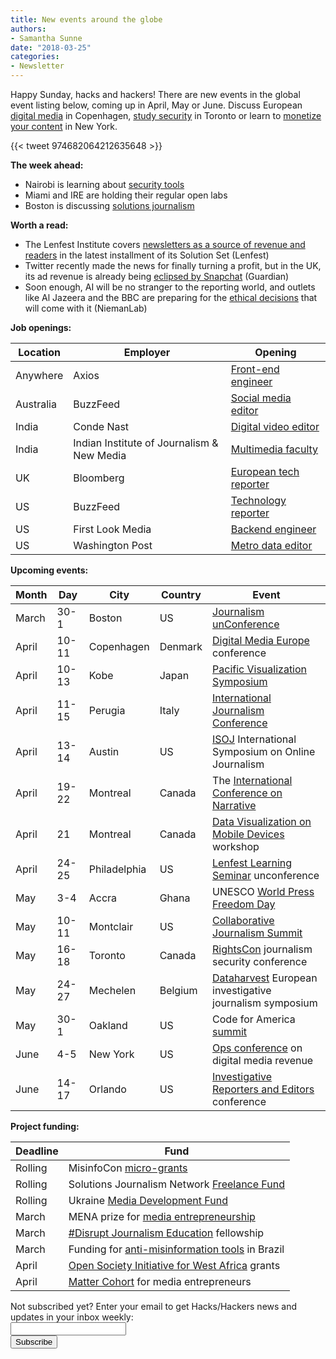 ```yaml
---
title: New events around the globe
authors:
- Samantha Sunne
date: "2018-03-25"
categories:
- Newsletter
---
```


Happy Sunday, hacks and hackers! There are new events in the global event listing below, coming up in April, May or June. Discuss European [digital media](http://datadrivenjournalism.net/events/digital_media_europe_2018_copenhagen_denmark) in Copenhagen, [study security](https://www.rightscon.org/) in Toronto or learn to [monetize your content](https://www.admonsters.com/events/2018-ops-conference/) in New York.

{{< tweet 974682064212635648 >}}

**The week ahead:**
* Nairobi is learning about [security tools](https://docs.google.com/forms/d/1YM2sXg18otgVDMJpBiZFjXs-mJkBP1NITyauLl5ZooA/viewform?edit_requested=true)
* Miami and IRE are holding their regular open labs
* Boston is discussing [solutions journalism](https://www.meetup.com/hackshackersboston/events/248805175/)

**Worth a read:**

* The Lenfest Institute covers [newsletters as a source of revenue and readers](https://www.lenfestinstitute.org/solution-set/2018/03/15/inside-seattle-times-newsletter-strategy/?utm_source=API+Need+to+Know+newsletter&utm_campaign=7df686ba30-EMAIL_CAMPAIGN_2018_03_19&utm_medium=email&utm_term=0_e3bf78af04-7df686ba30-38065925) in the latest installment of its Solution Set (Lenfest)
* Twitter recently made the news for finally turning a profit, but in the UK, its ad revenue is already being [eclipsed by Snapchat](https://www.theguardian.com/technology/2018/mar/19/snapchat-uk-ad-revenue-overtake-twitter-next-year) (Guardian)
* Soon enough, AI will be no stranger to the reporting world, and outlets like Al Jazeera and the BBC are preparing for the [ethical decisions](http://www.niemanlab.org/2018/03/how-digital-leaders-from-the-bbc-and-al-jazeera-are-planning-for-the-ethics-of-ai/) that will come with it (NiemanLab)

**Job openings:**

| Location | Employer | Opening |
| -------- | -------- | ------- |
Anywhere | Axios | [Front-end engineer](https://boards.greenhouse.io/axios/jobs/1073655?gh_src=em7ppmvu1#.Wqbox5MbNE4)
Australia | BuzzFeed | [Social media editor](https://hackpack.press/feed/snap/5958)
India | Conde Nast | [Digital video editor](https://hackpack.press/feed/snap/5953)
India | Indian Institute of Journalism & New Media | [Multimedia faculty](https://www.journalismjobs.com/1643973-visiting-faculty-indian-institute-of-journalism--new-media)
UK | Bloomberg | [European tech reporter](http://talkingbiznews.com/biz-news-help-wanted/bloomberg-seeks-european-tech-reporter-in-london/)
US | BuzzFeed | [Technology reporter](https://www.buzzfeed.com/about/jobs?gh_jid=1068694)
US | First Look Media | [Backend engineer](https://boards.greenhouse.io/firstlookmedia/jobs/710082#.Wq_lCZPwYWo)
US | Washington Post | [Metro data editor](http://washpostpr.tumblr.com/post/171898869402/job-posting-metro-data-reporter)

**Upcoming events:**

| Month | Day | City | Country | Event |
| ----- | --- | ---- | ------- | ----- |
March | 30-1 | Boston | US | [Journalism unConference](https://www.fourthestate.co/news/journalism-unconference-2018-call-speakers/?utm_source=Pitch+Notes&utm_campaign=4dff1607b9-RSS_EMAIL_CAMPAIGN&utm_medium=email&utm_term=0_4524e1f79f-4dff1607b9-91685769)
April | 10-11 | Copenhagen | Denmark | [Digital Media Europe](http://datadrivenjournalism.net/events/digital_media_europe_2018_copenhagen_denmark) conference
April | 10-13 | Kobe | Japan | [Pacific Visualization Symposium](https://www.admonsters.com/events/2018-ops-conference/)
April | 11-15 | Perugia | Italy | [International Journalism Conference](https://abigailedge.us13.list-manage.com/track/click?u=49d91f3007b6d829e1d666ba9&id=df76d12af6&e=5e98e5e6b9)
April | 13-14 | Austin | US | [ISOJ](https://www.isoj.org/) International Symposium on Online Journalism
April | 19-22 | Montreal | Canada | The [International Conference on Narrative](https://narrative2018.ca)
April | 21 | Montreal | Canada | [Data Visualization on Mobile Devices](https://mobilevis.github.io) workshop
April | 24-25 | Philadelphia | US | [Lenfest Learning Seminar](https://docs.google.com/forms/d/e/1FAIpQLScjr6JHnT8uSMSV-BBmXMQ-tdvPDYrnnbVo9AUu8AmlB3k8uQ/viewform) unconference
May | 3-4 | Accra | Ghana | UNESCO [World Press Freedom Day](https://en.unesco.org/news/ghana-host-2018-edition-world-press-freedom-day)
May | 10-11 | Montclair | US | [Collaborative Journalism Summit](https://www.eventbrite.com/e/2018-collaborative-journalism-summit-tickets-42048839210)
May | 16-18 | Toronto | Canada | [RightsCon](https://www.rightscon.org/) journalism security conference
May | 24-27 | Mechelen | Belgium | [Dataharvest](http://www.journalismfund.eu/european-investigative-journalism-dataharvest-conference) European investigative journalism symposium
May | 30-1 | Oakland | US | Code for America [summit](http://link.routefifty.com/click/11855566.42393/aHR0cDovL3d3dy5jdmVudC5jb20vZC82dHFtdGo_UmVmSUQ9Y2Zh/5a550f902ddf9c667efca629C9203e23f)
June | 4-5 | New York | US | [Ops conference](https://links.ifttt.com/wf/click?upn=47Ma65zk15Dxq4ShPEq4x4NGZW-2Fi8kW2lYsSFJ8oxK8YfeWrXHB2Y3Ara-2FaVJ1LjVMQ-2B2c89AmBTgpmdTttaLQ-3D-3D_h3EYRiceYmcE2w0m2fAsUdvQn6qbOUOB2Sacjxu96PubrDHVYh90tkbFAxRCFiSKTZ5z4HJrqQvpM53Cwo7VCq0Uwd43g0XgEXsdy7qJLpPoX7HtKA-2FQeSz7xY2e-2Fq7vs0Z-2F113wE8IMdRVzDEfXnczdmRUQm59mQqzzUSobSuCEj4wu-2FReQRWVOZ5sJ74lVGjvVSQT-2BBgey-2BWRs9Wkr04P6GElU25-2FXcOE4PiPXJ7TMHydbVAZU2TeFaZ0-2F-2FjxVQkqPKkHdZVgkPLdr8W3-2FT40LDBCqseS-2B3WiHWfSf45MgvJdwUGE0VMCOPozdsR0F) on digital media revenue
June | 14-17 | Orlando | US | [Investigative Reporters and Editors](https://links.ifttt.com/wf/click?upn=IX-2Fi-2BCN1pErcSg6j4qopAswQdl6zHJO0C2aU4utXXuLLDF0AtWLVgqSXM7gxnULY_h3EYRiceYmcE2w0m2fAsUdvQn6qbOUOB2Sacjxu96PubrDHVYh90tkbFAxRCFiSKTZ5z4HJrqQvpM53Cwo7VCq0Uwd43g0XgEXsdy7qJLpPoX7HtKA-2FQeSz7xY2e-2Fq7vEdnsmXjs3qbkv24tAwrsgkD2T6OL24NlEjixDcs33twOxo9cLznjNpHOwPzG4LfBFQ0s-2Bcj112fQqCOiT5Zy9sPxJbJGg9YU6bXMnHEXpEio9ya5tu8qFIrApGDkc5JdIPsi2uzm3nqy16UNfxfd7GLfkajo7pz-2FWVcFxtyrGgd-2F4hx05CSw-2BBT5hIRZavcU) conference

**Project funding:**

| Deadline | Fund |
| -------- | ---- |
Rolling | MisinfoCon [micro-grants](https://docs.google.com/forms/d/e/1FAIpQLScyX13mJU0DLUaoAFijjClCOUbzKrdqfFR2gMwv0eXVKJYXyQ/viewform?c=0&w=1)
Rolling | Solutions Journalism Network [Freelance Fund](https://thewholestory.solutionsjournalism.org/now-offering-travel-funds-for-freelancers-857c49f9b395)
Rolling | Ukraine [Media Development Fund](http://ijnet.org/en/opportunities/media-development-grants-available-ukraine)
March | MENA prize for [media entrepreneurship](http://ijnet.org/en/opportunities/contest-focuses-entrepreneurship-mena)
March | [#Disrupt Journalism Education](https://cunyjschool.wufoo.com/forms/p5jxn021xqkept/) fellowship
March | Funding for [anti-misinformation tools](https://hackpack.press/feed/snap/5873) in Brazil
April | [Open Society Initiative for West Africa](http://www.osiwa.org/grants/) grants
April | [Matter Cohort](https://medium.com/matter-driven-narrative/build-the-media-platform-of-tomorrow-49e00e246d20) for media entrepreneurs

<div id="mc_embed_signup"><form id="mc-embedded-subscribe-form" class="validate" action="//hackshackers.us1.list-manage.com/subscribe/post?u=c56f2e53d5ed6ef87f8aaa75c&amp;id=fb2bc6f10b" method="post" name="mc-embedded-subscribe-form" novalidate="" target="_blank">

<div id="mc_embed_signup_scroll">

<div class="mc-field-group"><label for="mce-EMAIL">Not subscribed yet? Enter your email to get Hacks/Hackers news and updates in your inbox weekly:  </label></div>

<div class="mc-field-group"><input id="mce-EMAIL" class="required email" name="EMAIL" type="email" value="" /></div>

<!-- real people should not fill this in and expect good things - do not remove this or risk form bot signups-->

<div style="position: absolute; left: -5000px;"><input tabindex="-1" name="b_c56f2e53d5ed6ef87f8aaa75c_fb2bc6f10b" type="text" value="" /></div>

<div class="clear"><input id="mc-embedded-subscribe" class="button" name="subscribe" type="submit" value="Subscribe" /></div>

</div>

</form></div>

<!--End mc_embed_signup-->

<meta name="twitter:card" content="summary">

<meta name="twitter:image:src" content="https://hackshackers.com/content-images/about/hackshackers_logomark.png">

